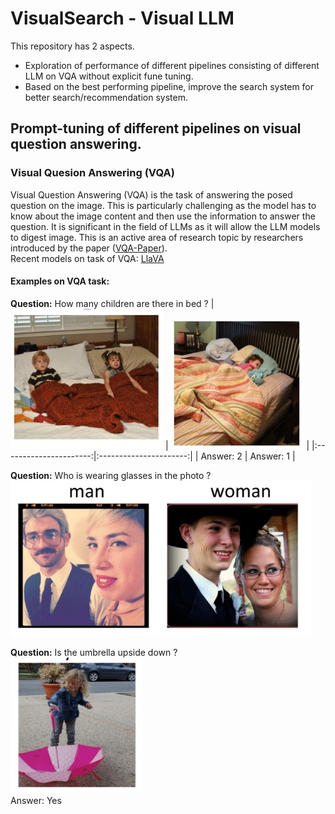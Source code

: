 # VisualSearch - Visual LLM
This repository has 2 aspects. 
- Exploration of performance of different pipelines consisting of different LLM on VQA without explicit fune tuning.
- Based on the best performing pipeline, improve the search system for better search/recommendation system.
## Prompt-tuning of different pipelines on visual question answering.
### Visual Quesion Answering (VQA)
Visual Question Answering (VQA) is the task of answering the posed
question on the image. This is particularly challenging as the
model has to know about the image content and then use the
information to answer the question. It is significant in the field
of LLMs as it will allow the LLM models to digest image. This is an active area of research topic by researchers introduced by the paper ([VQA-Paper](https://arxiv.org/abs/1505.00468)).       
Recent models on task of VQA: [LlaVA](https://github.com/haotian-liu/LLaVA)

#### Examples on VQA task:
**Question:** How many children are there in bed ? 
| <img src="Screenshot_16-4-2024_161553_visualqa.org.jpeg" alt="Image of 2 children in bed" style="height: 150;"/> | <img src="Screenshot_16-4-2024_161616_visualqa.org.jpeg" alt="Image of 1 child in bed" style="height: 150;"/> |
|:----------------------:|:----------------------:|
| Answer: 2 | Answer: 1 |
          
**Question:** Who is wearing glasses in the photo ?          
<img src="Screenshot_16-4-2024_161758_visualqa.org.jpeg" alt="Man and woman wearing glasses" style="height: 150;"/>         
<!-- Answer: Man (first image) , Woman (second image)         -->

**Question:** Is the umbrella upside down ?          
<img src="Screenshot_16-4-2024_16172_visualqa.org.jpeg" alt="Umbrella of small child has turned upside down" style="height: 150;"/>         
Answer: Yes          

